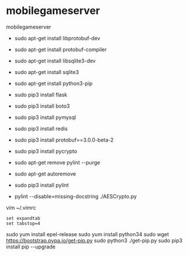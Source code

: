 # mobilegameserver
mobilegameserver

* sudo apt-get install libprotobuf-dev
* sudo apt-get install protobuf-compiler

* sudo apt-get install libsqlite3-dev
* sudo apt-get install sqlite3

* sudo apt-get install python3-pip
* sudo pip3 install flask
* sudo pip3 install boto3
* sudo pip3 install pymysql
* sudo pip3 install redis
* sudo pip3 install protobuf==3.0.0-beta-2
* sudo pip3 install pycrypto

* sudo apt-get remove pylint --purge
* sudo apt-get autoremove
* sudo pip3 install pylint
* pylint --disable=missing-docstring ./AESCrypto.py

vim ~/.vimrc
```
set expandtab
set tabstop=4
```

sudo yum install epel-release
sudo yum install python34
sudo wget https://bootstrap.pypa.io/get-pip.py
sudo python3 ./get-pip.py 
sudo pip3 install pip --upgrade

